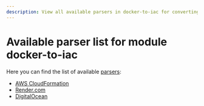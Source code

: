 ```yaml
---
description: View all available parsers in docker-to-iac for converting Docker Compose to cloud infrastructure templates. Supports major cloud providers.
---
```


# Available parser list for module docker-to-iac

Here you can find the list of available [parsers](/docs/docker-to-iac/parser-explanation.md):

- [AWS CloudFormation](/docs/docker-to-iac/parser/aws-cloudformation.md)
- [Render.com](/docs/docker-to-iac/parser/render.com.md)
- [DigitalOcean](/docs/docker-to-iac/parser/digitalocean.md)

